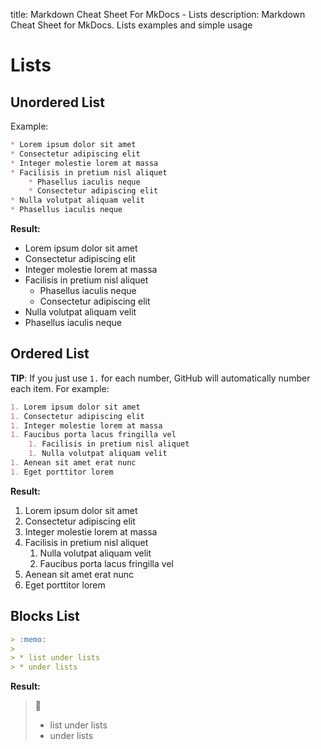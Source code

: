 title: Markdown Cheat Sheet For MkDocs - Lists
description: Markdown Cheat Sheet for MkDocs. Lists examples and simple usage

# Lists

## Unordered List

Example:

``` markdown
* Lorem ipsum dolor sit amet
* Consectetur adipiscing elit
* Integer molestie lorem at massa
* Facilisis in pretium nisl aliquet
    * Phasellus iaculis neque
    * Consectetur adipiscing elit
* Nulla volutpat aliquam velit
* Phasellus iaculis neque
```

__Result:__

* Lorem ipsum dolor sit amet
* Consectetur adipiscing elit
* Integer molestie lorem at massa
* Facilisis in pretium nisl aliquet
    * Phasellus iaculis neque
    * Consectetur adipiscing elit
* Nulla volutpat aliquam velit
* Phasellus iaculis neque

## Ordered List

__TIP__: If you just use `1.` for each number, GitHub will automatically number each item. For example:

``` markdown
1. Lorem ipsum dolor sit amet
1. Consectetur adipiscing elit
1. Integer molestie lorem at massa
1. Faucibus porta lacus fringilla vel
    1. Facilisis in pretium nisl aliquet
    1. Nulla volutpat aliquam velit
1. Aenean sit amet erat nunc
1. Eget porttitor lorem
```

__Result:__

1. Lorem ipsum dolor sit amet
1. Consectetur adipiscing elit
1. Integer molestie lorem at massa
1. Facilisis in pretium nisl aliquet
    1. Nulla volutpat aliquam velit
    1. Faucibus porta lacus fringilla vel
1. Aenean sit amet erat nunc
1. Eget porttitor lorem

## Blocks List

```markdown
> :memo:
>
> * list under lists
> * under lists
```

__Result:__
> :memo:
>
> * list under lists
> * under lists

